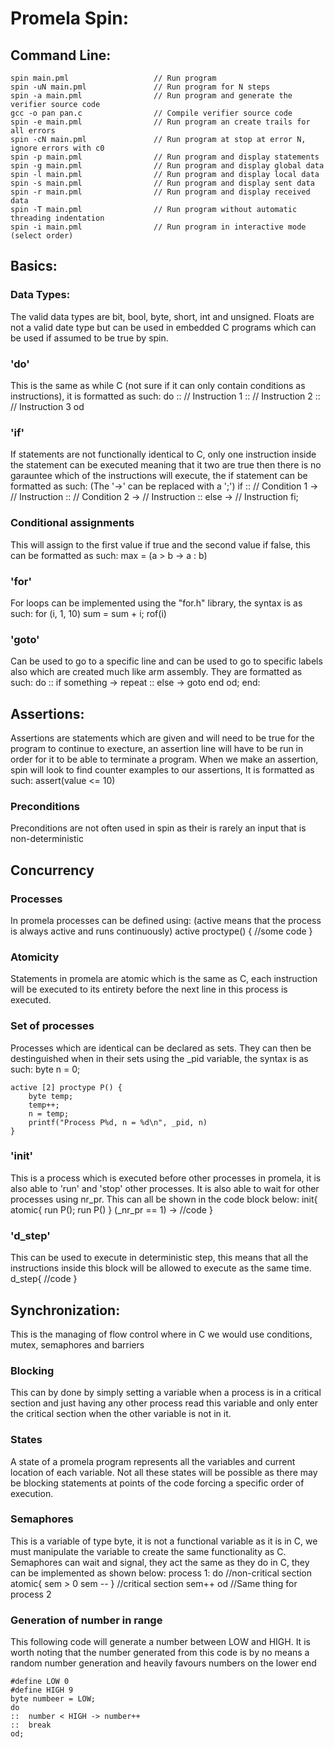 # **Promela Spin:**
## Command Line:
    spin main.pml                   // Run program
    spin -uN main.pml               // Run program for N steps
    spin -a main.pml                // Run program and generate the verifier source code
    gcc -o pan pan.c                // Compile verifier source code
    spin -e main.pml                // Run program an create trails for all errors
    spin -cN main.pml               // Run program at stop at error N, ignore errors with c0
    spin -p main.pml                // Run program and display statements
    spin -g main.pml                // Run program and display global data
    spin -l main.pml                // Run program and display local data
    spin -s main.pml                // Run program and display sent data
    spin -r main.pml                // Run program and display received data
    spin -T main.pml                // Run program without automatic threading indentation
    spin -i main.pml                // Run program in interactive mode (select order)
## Basics:
### Data Types:
The valid data types are bit, bool, byte, short, int and unsigned. Floats are not a valid date type but can be used in embedded C programs which can be used if assumed to be true by spin.
### 'do' 
This is the same as while C (not sure if it can only contain conditions as instructions), it is formatted as such:
    do
    :: // Instruction 1
    :: // Instruction 2
    :: // Instruction 3
    od
### 'if' 
If statements are not functionally identical to C, only one instruction inside the statement can be executed meaning that it two are true then there is no garauntee which of the instructions will execute, the if statement can be formatted as such: (The '->' can be replaced with a ';')
    if
    :: // Condition 1 -> // Instruction
    :: // Condition 2 -> // Instruction
    :: else -> // Instruction
    fi;
### Conditional assignments
This will assign to the first value if true and the second value if false, this can be formatted as such:
    max = (a > b -> a : b)
### 'for'
For loops can be implemented using the "for.h" library, the syntax is as such:
    for (i, 1, 10)
        sum = sum + i;
    rof(i)
### 'goto' 
Can be used to go to a specific line and can be used to go to specific labels also which are created much like arm assembly. They are formatted as such:
    do
    :: if something -> repeat
    :: else -> goto end
    od;
    end:
## Assertions: 
Assertions are statements which are given and will need to be true for the program to continue to execture, an assertion line will have to be run in order for it to be able to terminate a program. When we make an assertion, spin will look to find counter examples to our assertions, It is formatted as such:
    assert(value <= 10)
### Preconditions 
Preconditions are not often used in spin as their is rarely an input that is non-deterministic
## Concurrency
### Processes 
In promela processes can be defined using: (active means that the process is always active and runs continuously)
    active proctype() {
        //some code
    }
### Atomicity
Statements in promela are atomic which is the same as C, each instruction will be executed to its entirety before the next line in this process is executed.
### Set of processes
Processes which are identical can be declared as sets. They can then be destinguished when in their sets using the _pid variable, the syntax is as such:
    byte n = 0;

    active [2] proctype P() {
        byte temp;
        temp++;
        n = temp;
        printf("Process P%d, n = %d\n", _pid, n)
    }
### 'init' 
This is a process which is executed before other processes in promela, it is also able to 'run' and 'stop' other processes. It is also able to wait for other processes using nr_pr. This can all be shown in the code block below:
    init{
        atomic{
            run P();
            run P()
        }
        (_nr_pr == 1) -> //code
    }
### 'd_step' 
This can be used to execute in deterministic step, this means that all the instructions inside this block will be allowed to execute as the same time.
    d_step{
        //code
    }
## Synchronization:
This is the managing of flow control where in C we would use conditions, mutex, semaphores and barriers
### Blocking
This can by done by simply setting a variable when a process is in a critical section and just having any other process read this variable and only enter the critical section when the other variable is not in it.
### States
A state of a promela program represents all the variables and current location of each variable. Not all these states will be possible as there may be blocking statements at points of the code forcing a specific order of execution.
### Semaphores
This is a variable of type byte, it is not a functional variable as it is in C, we must manipulate the variable to create the same functionality as C. Semaphores can wait and signal, they act the same as they do in C, they can be implemented as shown below:
    process 1:
    do
        //non-critical section
        atomic{
            sem > 0
            sem --
        }
        //critical section
        sem++
    od
    //Same thing for process 2
### Generation of number in range
This following code will generate a number between LOW and HIGH. It is worth noting that the number generated from this code is by no means a random number generation and heavily favours numbers on the lower end

    #define LOW 0
    #define HIGH 9
    byte numbeer = LOW;
    do
    ::  number < HIGH -> number++
    ::  break
    od;
